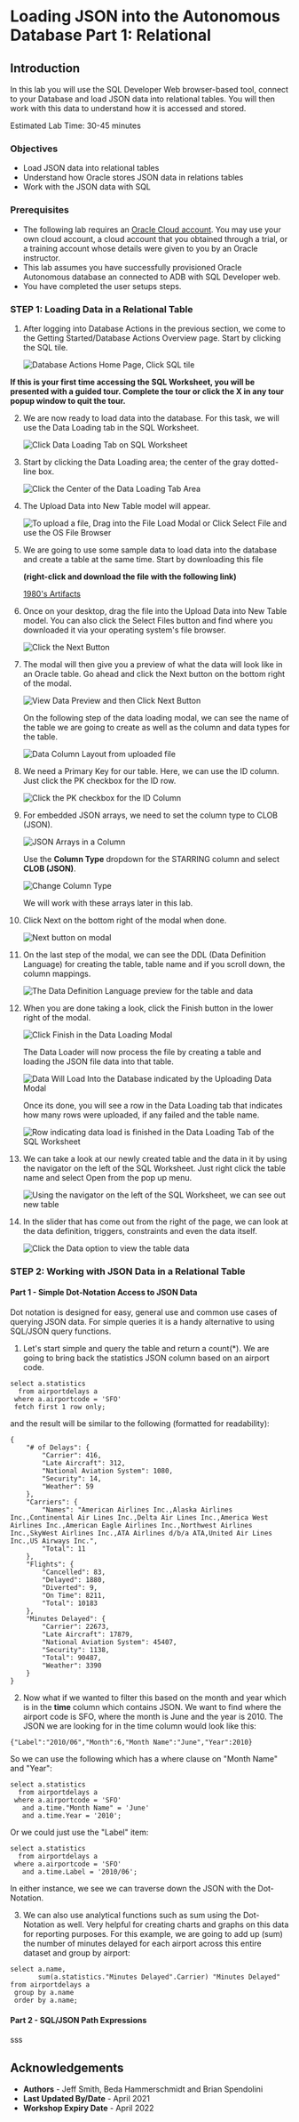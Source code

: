 # Loading JSON into the Autonomous Database Part 1: Relational

## Introduction

In this lab you will use the SQL Developer Web browser-based tool, connect to your Database and load JSON data into relational tables. You will then work with this data to understand how it is accessed and stored.

Estimated Lab Time: 30-45 minutes

### Objectives

- Load JSON data into relational tables
- Understand how Oracle stores JSON data in relations tables
- Work with the JSON data with SQL

### Prerequisites

- The following lab requires an <a href="https://www.oracle.com/cloud/free/" target="\_blank">Oracle Cloud account</a>. You may use your own cloud account, a cloud account that you obtained through a trial, or a training account whose details were given to you by an Oracle instructor.
- This lab assumes you have successfully provisioned Oracle Autonomous database an connected to ADB with SQL Developer web.
- You have completed the user setups steps.

### **STEP 1**: Loading Data in a Relational Table

1. After logging into Database Actions in the previous section, we come to the Getting Started/Database Actions Overview page. Start by clicking the SQL tile.

    ![Database Actions Home Page, Click SQL tile](./images/sdw-15.png)

**If this is your first time accessing the SQL Worksheet, you will be presented with a guided tour. Complete the tour or click the X in any tour popup window to quit the tour.**

2. We are now ready to load data into the database. For this task, we will use the Data Loading tab in the SQL Worksheet.

    ![Click Data Loading Tab on SQL Worksheet](./images/sdw-16.png)

3. Start by clicking the Data Loading area; the center of the gray dotted-line box.

    ![Click the Center of the Data Loading Tab Area](./images/sdw-17.png)

4. The Upload Data into New Table model will appear.

    ![To upload a file, Drag into the File Load Modal or Click Select File and use the OS File Browser](./images/sdw-18.png)

5. We are going to use some sample data to load data into the database and create a table at the same time. Start by downloading this file

    **(right-click and download the file with the following link)**

    [1980's Artifacts](https://some_url/artifacts1980.json)

6. Once on your desktop, drag the file into the Upload Data into New Table model. You can also click the Select Files button and find where you downloaded it via your operating system's file browser.

    ![Click the Next Button](./images/sdw-19.png)

7. The modal will then give you a preview of what the data will look like in an Oracle table. Go ahead and click the Next button on the bottom right of the modal.

    ![View Data Preview and then Click Next Button](./images/sdw-20.png)

    On the following step of the data loading modal, we can see the name of the table we are going to create as well as the column and data types for the table.

    ![Data Column Layout from uploaded file](./images/sdw-21.png)

8. We need a Primary Key for our table. Here, we can use the ID column. Just click the PK checkbox for the ID row.

    ![Click the PK checkbox for the ID Column](./images/sdw-22.png)

9. For embedded JSON arrays, we need to set the column type to CLOB (JSON). 

    ![JSON Arrays in a Column](./images/sdw-23.png)

    Use the **Column Type** dropdown for the STARRING column and select **CLOB (JSON)**. 

    ![Change Column Type](./images/sdw-24.png)

    We will work with these arrays later in this lab.

10. Click Next on the bottom right of the modal when done.

    ![Next button on modal](./images/sdw-25.png)

11. On the last step of the modal, we can see the DDL (Data Definition Language) for creating the table, table name and if you scroll down, the column mappings.

    ![The Data Definition Language preview for the table and data](./images/sdw-26.png)

12. When you are done taking a look, click the Finish button in the lower right of the modal.

    ![Click Finish in the Data Loading Modal](./images/sdw-27.png)

    The Data Loader will now process the file by creating a table and loading the JSON file data into that table. 

    ![Data Will Load Into the Database indicated by the Uploading Data Modal](./images/sdw-28.png)

    Once its done, you will see a row in the Data Loading tab that indicates how many rows were uploaded, if any failed and the table name.

    ![Row indicating data load is finished in the Data Loading Tab of the SQL Worksheet](./images/sdw-29.png)

13. We can take a look at our newly created table and the data in it by using the navigator on the left of the SQL Worksheet. Just right click the table name and select Open from the pop up menu.

    ![Using the navigator on the left of the SQL Worksheet, we can see out new table](./images/sdw-30.png)

14. In the slider that has come out from the right of the page, we can look at the data definition, triggers, constraints and even the data itself.

    ![Click the Data option to view the table data](./images/sdw-31.png)

### **STEP 2**: Working with JSON Data in a Relational Table

#### **Part 1 - Simple Dot-Notation Access to JSON Data**

Dot notation is designed for easy, general use and common use cases of querying JSON data. For simple queries it is a handy alternative to using SQL/JSON query functions.

1. Let's start simple and query the table and return a count(*). We are going to bring back the statistics JSON column based on an airport code. 

```
select a.statistics 
  from airportdelays a
 where a.airportcode = 'SFO'
 fetch first 1 row only;
```

 and the result will be similar to the following (formatted for readability):

```
{
    "# of Delays": {
        "Carrier": 416,
        "Late Aircraft": 312,
        "National Aviation System": 1080,
        "Security": 14,
        "Weather": 59
    },
    "Carriers": {
        "Names": "American Airlines Inc.,Alaska Airlines Inc.,Continental Air Lines Inc.,Delta Air Lines Inc.,America West Airlines Inc.,American Eagle Airlines Inc.,Northwest Airlines Inc.,SkyWest Airlines Inc.,ATA Airlines d/b/a ATA,United Air Lines Inc.,US Airways Inc.",
        "Total": 11
    },
    "Flights": {
        "Cancelled": 83,
        "Delayed": 1880,
        "Diverted": 9,
        "On Time": 8211,
        "Total": 10183
    },
    "Minutes Delayed": {
        "Carrier": 22673,
        "Late Aircraft": 17879,
        "National Aviation System": 45407,
        "Security": 1138,
        "Total": 90487,
        "Weather": 3390
    }
}
```

2. Now what if we wanted to filter this based on the month and year which is in the **time** column which contains JSON. We want to find where the airport code is SFO, where the month is June and the year is 2010. The JSON we are looking for in the time column would look like this:

```
{"Label":"2010/06","Month":6,"Month Name":"June","Year":2010}
```

So we can use the following which has a where clause on "Month Name" and "Year":

```
select a.statistics 
  from airportdelays a
 where a.airportcode = 'SFO'
   and a.time."Month Name" = 'June'
   and a.time.Year = '2010';
```

Or we could just use the "Label" item:

```
select a.statistics 
  from airportdelays a
 where a.airportcode = 'SFO'
   and a.time.Label = '2010/06';
```

In either instance, we see we can traverse down the JSON with the Dot-Notation.

3. We can also use analytical functions such as sum using the Dot-Notation as well. Very helpful for creating charts and graphs on this data for reporting purposes. For this example, we are going to add up (sum) the number of minutes delayed for each airport across this entire dataset and group by airport:

```
select a.name, 
       sum(a.statistics."Minutes Delayed".Carrier) "Minutes Delayed" from airportdelays a
 group by a.name
 order by a.name;
```


#### **Part 2 - SQL/JSON Path Expressions**

sss






## Acknowledgements

- **Authors** - Jeff Smith, Beda Hammerschmidt and Brian Spendolini
- **Last Updated By/Date** - April 2021
- **Workshop Expiry Date** - April 2022